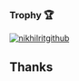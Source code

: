 ### Trophy 🏆 
<a href="https://github.com/ryo-ma/github-profile-trophy"><img src="https://camo.githubusercontent.com/8e9b21903b23ceb33f73ae554ec2e76a4998225a9d6869f47038c74642c9a3a0/68747470733a2f2f6769746875622d70726f66696c652d74726f7068792e76657263656c2e6170702f3f757365726e616d653d6e696b68696c726974676974687562" alt="nikhilritgithub" data-canonical-src="https://github-profile-trophy.vercel.app/?username=CodeArt-4u" style="max-width: 100%;"></a>
## Thanks 
